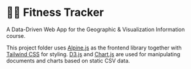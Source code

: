 # 🏋️‍♂️ Fitness Tracker

A Data-Driven Web App for the Geographic & Visualization Information course.

This project folder uses [Alpine.js](https://alpinejs.dev/) as the frontend library together with [Tailwind CSS](https://tailwindcss.com/) for styling. [D3.js](https://d3js.org/) and [Chart.js](https://www.chartjs.org/) are used for manipulating documents and charts based on static CSV data.
